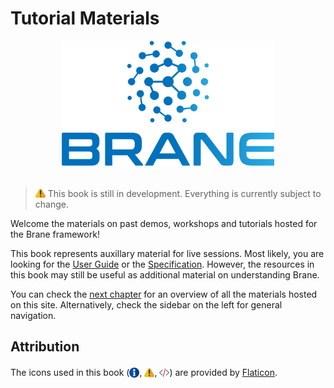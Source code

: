 # Tutorial Materials

<div align="center"><img src="./assets/img/brane_logo.png" alt="Brane logo" style="height: 200px;"/></div>
<br>

> <img src="./assets/img/warning.png" alt="drawing" width="16" style="margin-top: 2px; margin-bottom: -2px"/> This book is still in development. Everything is currently subject to change.

Welcome the materials on past demos, workshops and tutorials hosted for the Brane framework!

This book represents auxillary material for live sessions. Most likely, you are looking for the [User Guide](https://wiki.enablingpersonalizedinterventions.nl/user-guide) or the [Specification](https://wiki.enablingpersonalizedinterventions.nl/user-guide). However, the resources in this book may still be useful as additional material on understanding Brane.

You can check the [next chapter](./overview.md) for an overview of all the materials hosted on this site. Alternatively, check the sidebar on the left for general navigation.


## Attribution
The icons used in this book (<img src="./assets/img/info.png" alt="info" width="16" style="margin-top: 3px; margin-bottom: -3px;"/>, <img src="./assets/img/warning.png" alt="warning" width="16" style="margin-top: 3px; margin-bottom: -3px;"/>, <img src="./assets/img/source.png" alt="source" width="16" style="margin-top: 3px; margin-bottom: -3px;"/>) are provided by [Flaticon](https://flaticon.com).

